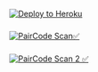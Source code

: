 [![Deploy to Heroku](https://www.herokucdn.com/deploy/button.png)](https://heroku.com/deploy?template=https://github.com/Fenixid-server/FENIX-A7)

###
[![PairCode Scan✅](https://img.shields.io/badge/Scan%20PairCode-%230A66C2?style=for-the-badge&logo=whatsapp&logoColor=white)](https://pairz-9ec360ae8410.herokuapp.com/pairing)
###
[![PairCode Scan 2 ✅](https://img.shields.io/badge/Scan%20PairCode-%230A66C2?style=for-the-badge&logo=whatsapp&logoColor=white)](https://replit.com/@2023lastalone/FENIX-PRINTING-COD-FIX)
###
